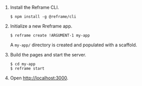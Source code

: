 1. Install the Reframe CLI.
   ~~~shell
   $ npm install -g @reframe/cli
   ~~~

2. Initialize a new Rreframe app.
   ~~~shell
   $ reframe create !ARGUMENT-1 my-app
   ~~~
   A `my-app/` directory is created and populated with a scaffold.

3. Build the pages and start the server.
   ~~~shell
   $ cd my-app
   $ reframe start
   ~~~

4. Open [http://localhost:3000](http://localhost:3000).

